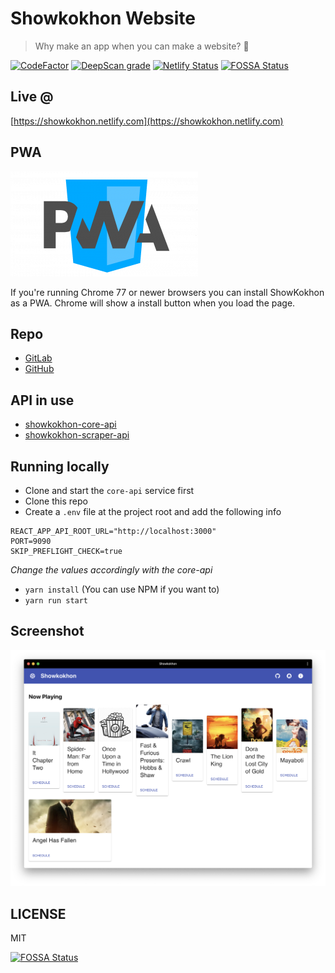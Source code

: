 # Showkokhon Website
> Why make an app when you can make a website? 🤔


[![CodeFactor](https://www.codefactor.io/repository/github/shawonashraf/showkokhon-web/badge)](https://www.codefactor.io/repository/github/shawonashraf/showkokhon-web) [![DeepScan grade](https://deepscan.io/api/teams/4763/projects/6518/branches/54716/badge/grade.svg)](https://deepscan.io/dashboard#view=project&tid=4763&pid=6518&bid=54716) [![Netlify Status](https://api.netlify.com/api/v1/badges/2c10d790-d239-49b0-96f5-bafbf2a8d05c/deploy-status)](https://app.netlify.com/sites/showkokhon/deploys)
[![FOSSA Status](https://app.fossa.io/api/projects/git%2Bgithub.com%2FShawonAshraf%2Fshowkokhon-web.svg?type=shield)](https://app.fossa.io/projects/git%2Bgithub.com%2FShawonAshraf%2Fshowkokhon-web?ref=badge_shield)

## Live @
[https://showkokhon.netlify.com](https://showkokhon.netlify.com)

## PWA

![pwa](./pwa.png)

If you're running Chrome 77 or newer browsers you can install ShowKokhon as a PWA. Chrome will show a install button when you load the page.

## Repo
- [GitLab](https://gitlab.com/ShawonAshraf/showkokhon-web)
- [GitHub](https://github.com/ShawonAshraf/showkokhon-web)

## API in use
 - [showkokhon-core-api](https://github.com/ShawonAshraf/showkokhon-core-api)
 - [showkokhon-scraper-api](https://github.com/ShawonAshraf/showkokhon-scraper-api)

## Running locally
 - Clone and start the `core-api` service first
 - Clone this repo
 - Create a `.env` file at the project root and add the following info
 ```
 REACT_APP_API_ROOT_URL="http://localhost:3000"
 PORT=9090
 SKIP_PREFLIGHT_CHECK=true
 ```
 _Change the values accordingly with the core-api_

 - `yarn install` (You can use NPM if you want to)
 - `yarn run start`

## Screenshot
![screenshot](./sc.png)

## LICENSE
MIT


[![FOSSA Status](https://app.fossa.io/api/projects/git%2Bgithub.com%2FShawonAshraf%2Fshowkokhon-web.svg?type=large)](https://app.fossa.io/projects/git%2Bgithub.com%2FShawonAshraf%2Fshowkokhon-web?ref=badge_large)